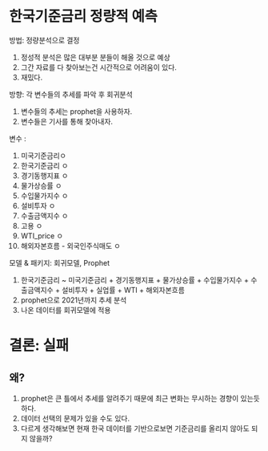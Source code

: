 # 한국기준금리 정량적 예측
방법: 정량분석으로 결정
1. 정성적 분석은 많은 대부분 분들이 해올 것으로 예상
2. 그간 자료를 다 찾아보는건 시간적으로 어려움이 있다.
3. 재밌다.

방향: 각 변수들의 추세를 파악 후 회귀분석
1. 변수들의 추세는 prophet을 사용하자.
2. 변수들은 기사를 통해 찾아내자.

변수 : 
1. 미국기준금리ㅇ
2. 한국기준금리 ㅇ
3. 경기동행지표 ㅇ
4. 물가상승률 ㅇ
5. 수입물가지수 ㅇ
6. 설비투자 ㅇ 
7. 수출금액지수 ㅇ
8. 고용 ㅇ
9. WTI_price ㅇ
10. 해외자본흐름 - 외국인주식매도 ㅇ

모델 & 패키지: 회귀모델, Prophet
  
1. 한국기준금리 ~ 미국기준금리 + 경기동행지표 + 물가상승률 + 수입물가지수 + 수출금액지수 + 설비투자 + 실업률 + WTI + 해외자본흐름
2. prophet으로 2021년까지 추세 분석
3. 나온 데이터를 회귀모델에 적용

# 결론: 실패
## 왜?
1. prophet은 큰 틀에서 추세를 알려주기 때문에 최근 변화는 무시하는 경향이 있는듯 하다.
2. 데이터 선택의 문제가 있을 수도 있다.
3. 다르게 생각해보면 현재 한국 데이터를 기반으로보면 기준금리를 올리지 않아도 되지 않을까?
